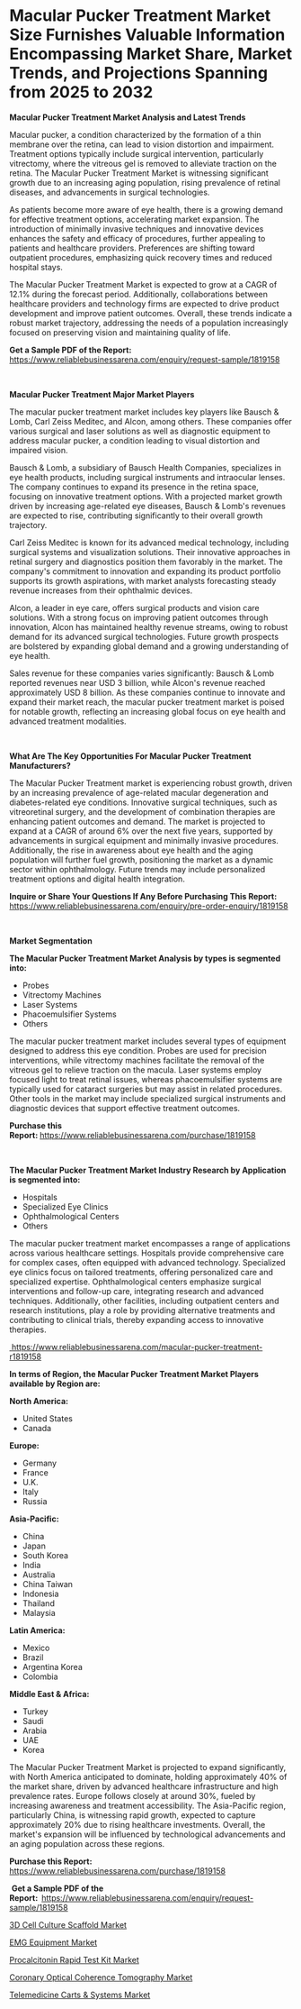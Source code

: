<p><h1>Macular Pucker Treatment Market Size Furnishes Valuable Information Encompassing Market Share, Market Trends, and Projections Spanning from 2025 to 2032</h1></p><p><strong>Macular Pucker Treatment Market Analysis and Latest Trends</strong></p>
<p><p>Macular pucker, a condition characterized by the formation of a thin membrane over the retina, can lead to vision distortion and impairment. Treatment options typically include surgical intervention, particularly vitrectomy, where the vitreous gel is removed to alleviate traction on the retina. The Macular Pucker Treatment Market is witnessing significant growth due to an increasing aging population, rising prevalence of retinal diseases, and advancements in surgical technologies. </p><p>As patients become more aware of eye health, there is a growing demand for effective treatment options, accelerating market expansion. The introduction of minimally invasive techniques and innovative devices enhances the safety and efficacy of procedures, further appealing to patients and healthcare providers. Preferences are shifting toward outpatient procedures, emphasizing quick recovery times and reduced hospital stays.</p><p>The Macular Pucker Treatment Market is expected to grow at a CAGR of 12.1% during the forecast period. Additionally, collaborations between healthcare providers and technology firms are expected to drive product development and improve patient outcomes. Overall, these trends indicate a robust market trajectory, addressing the needs of a population increasingly focused on preserving vision and maintaining quality of life.</p></p>
<p><strong>Get a Sample PDF of the Report:&nbsp;</strong> <a href="https://www.reliablebusinessarena.com/enquiry/request-sample/1819158?utm_campaign=2112&utm_medium=2&utm_source=Github&utm_content=ia&utm_term=03032025&utm_id=macular-pucker-treatment">https://www.reliablebusinessarena.com/enquiry/request-sample/1819158</a></p>
<p>&nbsp;</p>
<p><strong>Macular Pucker Treatment Major Market Players</strong></p>
<p><p>The macular pucker treatment market includes key players like Bausch & Lomb, Carl Zeiss Meditec, and Alcon, among others. These companies offer various surgical and laser solutions as well as diagnostic equipment to address macular pucker, a condition leading to visual distortion and impaired vision.</p><p>Bausch & Lomb, a subsidiary of Bausch Health Companies, specializes in eye health products, including surgical instruments and intraocular lenses. The company continues to expand its presence in the retina space, focusing on innovative treatment options. With a projected market growth driven by increasing age-related eye diseases, Bausch & Lomb's revenues are expected to rise, contributing significantly to their overall growth trajectory.</p><p>Carl Zeiss Meditec is known for its advanced medical technology, including surgical systems and visualization solutions. Their innovative approaches in retinal surgery and diagnostics position them favorably in the market. The company's commitment to innovation and expanding its product portfolio supports its growth aspirations, with market analysts forecasting steady revenue increases from their ophthalmic devices.</p><p>Alcon, a leader in eye care, offers surgical products and vision care solutions. With a strong focus on improving patient outcomes through innovation, Alcon has maintained healthy revenue streams, owing to robust demand for its advanced surgical technologies. Future growth prospects are bolstered by expanding global demand and a growing understanding of eye health.</p><p>Sales revenue for these companies varies significantly: Bausch & Lomb reported revenues near USD 3 billion, while Alcon's revenue reached approximately USD 8 billion. As these companies continue to innovate and expand their market reach, the macular pucker treatment market is poised for notable growth, reflecting an increasing global focus on eye health and advanced treatment modalities.</p></p>
<p>&nbsp;</p>
<p><strong>What Are The Key Opportunities For Macular Pucker Treatment Manufacturers?</strong></p>
<p><p>The Macular Pucker Treatment market is experiencing robust growth, driven by an increasing prevalence of age-related macular degeneration and diabetes-related eye conditions. Innovative surgical techniques, such as vitreoretinal surgery, and the development of combination therapies are enhancing patient outcomes and demand. The market is projected to expand at a CAGR of around 6% over the next five years, supported by advancements in surgical equipment and minimally invasive procedures. Additionally, the rise in awareness about eye health and the aging population will further fuel growth, positioning the market as a dynamic sector within ophthalmology. Future trends may include personalized treatment options and digital health integration.</p></p>
<p><strong>Inquire or Share Your Questions If Any Before Purchasing This Report:</strong> <a href="https://www.reliablebusinessarena.com/enquiry/pre-order-enquiry/1819158?utm_campaign=2112&utm_medium=2&utm_source=Github&utm_content=ia&utm_term=03032025&utm_id=macular-pucker-treatment">https://www.reliablebusinessarena.com/enquiry/pre-order-enquiry/1819158</a></p>
<p>&nbsp;</p>
<p><strong>Market Segmentation</strong></p>
<p><strong>The Macular Pucker Treatment Market Analysis by types is segmented into:</strong></p>
<p><ul><li>Probes</li><li>Vitrectomy Machines</li><li>Laser Systems</li><li>Phacoemulsifier Systems</li><li>Others</li></ul></p>
<p><p>The macular pucker treatment market includes several types of equipment designed to address this eye condition. Probes are used for precision interventions, while vitrectomy machines facilitate the removal of the vitreous gel to relieve traction on the macula. Laser systems employ focused light to treat retinal issues, whereas phacoemulsifier systems are typically used for cataract surgeries but may assist in related procedures. Other tools in the market may include specialized surgical instruments and diagnostic devices that support effective treatment outcomes.</p></p>
<p><strong>Purchase this Report:&nbsp;</strong><a href="https://www.reliablebusinessarena.com/purchase/1819158?utm_campaign=2112&utm_medium=2&utm_source=Github&utm_content=ia&utm_term=03032025&utm_id=macular-pucker-treatment">https://www.reliablebusinessarena.com/purchase/1819158</a></p>
<p>&nbsp;</p>
<p><strong>The Macular Pucker Treatment Market Industry Research by Application is segmented into:</strong></p>
<p><ul><li>Hospitals</li><li>Specialized Eye Clinics</li><li>Ophthalmological Centers</li><li>Others</li></ul></p>
<p><p>The macular pucker treatment market encompasses a range of applications across various healthcare settings. Hospitals provide comprehensive care for complex cases, often equipped with advanced technology. Specialized eye clinics focus on tailored treatments, offering personalized care and specialized expertise. Ophthalmological centers emphasize surgical interventions and follow-up care, integrating research and advanced techniques. Additionally, other facilities, including outpatient centers and research institutions, play a role by providing alternative treatments and contributing to clinical trials, thereby expanding access to innovative therapies.</p></p>
<p><a href="https://www.reliablebusinessarena.com/macular-pucker-treatment-r1819158?utm_campaign=2112&utm_medium=2&utm_source=Github&utm_content=ia&utm_term=03032025&utm_id=macular-pucker-treatment">&nbsp;https://www.reliablebusinessarena.com/macular-pucker-treatment-r1819158</a></p>
<p><strong>In terms of Region, the Macular Pucker Treatment Market Players available by Region are:</strong></p>
<p>
    <p> <strong> North America: </strong>
        <ul>
            <li>United States</li>
            <li>Canada</li>
        </ul>
        </p> 
    <p> <strong> Europe: </strong>
        <ul>
            <li>Germany</li>
            <li>France</li>
            <li>U.K.</li>
            <li>Italy</li>
            <li>Russia</li>
        </ul>
        </p> 
    <p> <strong> Asia-Pacific: </strong>
        <ul>
            <li>China</li>
            <li>Japan</li>
            <li>South Korea</li>
            <li>India</li>
            <li>Australia</li>
            <li>China Taiwan</li>
            <li>Indonesia</li>
            <li>Thailand</li>
            <li>Malaysia</li>
        </ul>
        </p> 
    <p> <strong> Latin America: </strong>
        <ul>
            <li>Mexico</li>
            <li>Brazil</li>
            <li>Argentina Korea</li>
            <li>Colombia</li>
        </ul>
        </p> 
    <p> <strong> Middle East & Africa: </strong>
        <ul>
            <li>Turkey</li>
            <li>Saudi</li>
            <li>Arabia</li>
            <li>UAE</li>
            <li>Korea</li>
        </ul>
    </p>
    </p>
<p><p>The Macular Pucker Treatment Market is projected to expand significantly, with North America anticipated to dominate, holding approximately 40% of the market share, driven by advanced healthcare infrastructure and high prevalence rates. Europe follows closely at around 30%, fueled by increasing awareness and treatment accessibility. The Asia-Pacific region, particularly China, is witnessing rapid growth, expected to capture approximately 20% due to rising healthcare investments. Overall, the market's expansion will be influenced by technological advancements and an aging population across these regions.</p></p>
<p><strong>Purchase this Report: </strong><a href="https://www.reliablebusinessarena.com/purchase/1819158?utm_campaign=2112&utm_medium=2&utm_source=Github&utm_content=ia&utm_term=03032025&utm_id=macular-pucker-treatment">https://www.reliablebusinessarena.com/purchase/1819158</a></p>
<p>&nbsp;<strong>Get a Sample PDF of the Report:&nbsp;&nbsp;</strong><a href="https://www.reliablebusinessarena.com/enquiry/request-sample/1819158?utm_campaign=2112&utm_medium=2&utm_source=Github&utm_content=ia&utm_term=03032025&utm_id=macular-pucker-treatment">https://www.reliablebusinessarena.com/enquiry/request-sample/1819158</a></p>
<p><strong></strong></p>
<p><p><a href="https://github.com/seibttullyjh/Market-Research-Report-List-1/blob/main/3d-cell-culture-scaffold-market.md?utm_campaign=2112&utm_medium=2&utm_source=Github&utm_content=ia&utm_term=03032025&utm_id=macular-pucker-treatment">3D Cell Culture Scaffold Market</a></p><p><a href="https://github.com/dafertsuria/Market-Research-Report-List-1/blob/main/emg-equipment-market.md?utm_campaign=2112&utm_medium=2&utm_source=Github&utm_content=ia&utm_term=03032025&utm_id=macular-pucker-treatment">EMG Equipment Market</a></p><p><a href="https://github.com/billejuman43/Market-Research-Report-List-1/blob/main/procalcitonin-rapid-test-kit-market.md?utm_campaign=2112&utm_medium=2&utm_source=Github&utm_content=ia&utm_term=03032025&utm_id=macular-pucker-treatment">Procalcitonin Rapid Test Kit Market</a></p><p><a href="https://github.com/shroffuhpa/Market-Research-Report-List-1/blob/main/coronary-optical-coherence-tomography-market.md?utm_campaign=2112&utm_medium=2&utm_source=Github&utm_content=ia&utm_term=03032025&utm_id=macular-pucker-treatment">Coronary Optical Coherence Tomography Market</a></p><p><a href="https://github.com/pockettifere14/Market-Research-Report-List-1/blob/main/telemedicine-carts-systems-market.md?utm_campaign=2112&utm_medium=2&utm_source=Github&utm_content=ia&utm_term=03032025&utm_id=macular-pucker-treatment">Telemedicine Carts & Systems Market</a></p></p>